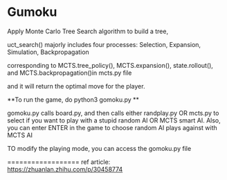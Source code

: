 Gumoku
=========

Apply Monte Carlo Tree Search algorithm to build a tree,

uct_search() majorly includes four processes: Selection,  Expansion,    Simulation,   Backpropagation

corresponding to MCTS.tree_policy(), MCTS.expansion(), state.rollout(), and MCTS.backpropagation()in mcts.py file

and it will return the optimal move for the player. 


**To run the game,
  do python3 gomoku.py
**

gomoku.py calls board.py, and then calls either randplay.py OR mcts.py to select if you want to play with a stupid random AI OR MCTS smart AI. Also, you can enter ENTER in the game to choose random AI plays against with MCTS AI

TO modify the playing mode, you can access the gomoku.py file

==================
ref article:
https://zhuanlan.zhihu.com/p/30458774
